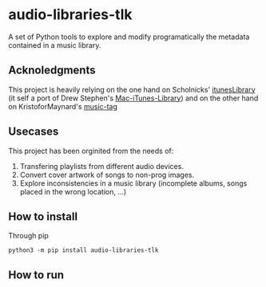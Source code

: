 # audio-libraries-tlk

A set of Python tools to explore and modify programatically the metadata contained in a music library. 

## Acknoledgments

This project is heavily relying on the one hand on Scholnicks' [itunesLibrary](https://pypi.org/project/iTunesLibrary/) (it self a port of Drew Stephen's [Mac-iTunes-Library](https://github.com/dinomite/Mac-iTunes-Library)) and on the other hand on KristoforMaynard's [music-tag](https://pypi.org/project/music-tag/)

## Usecases

This project has been orginited from the needs of:

1. Transfering playlists from different audio devices.
2. Convert cover artwork of songs to non-prog images.
3. Explore inconsistencies in a music library (incomplete albums, songs placed in the wrong location, ...)

## How to install

Through pip
```
python3 -m pip install audio-libraries-tlk
```

## How to run

